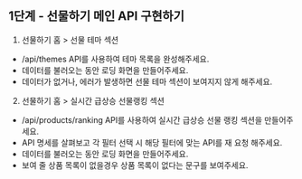 ## 1단계 - 선물하기 메인 API 구현하기


1. 선물하기 홈 > 선물 테마 섹션
- /api/themes API를 사용하여 테마 목록을 완성해주세요.
- 데이터를 불러오는 동안 로딩 화면을 만들어주세요.
- 데이터가 없거나, 에러가 발생하면 선물 테마 섹션이 보여지지 않게 해주세요.
2. 선물하기 홈 > 실시간 급상승 선물랭킹 섹션
- /api/products/ranking API를 사용하여 실시간 급상승 선물 랭킹 섹션을 만들어주세요.
- API 명세를 살펴보고 각 필터 선택 시 해당 필터에 맞는 API를 재 요청 해주세요.
- 데이터를 불러오는 동안 로딩 화면을 만들어주세요.
- 보여 줄 상품 목록이 없을경우 상품 목록이 없다는 문구를 보여주세요.